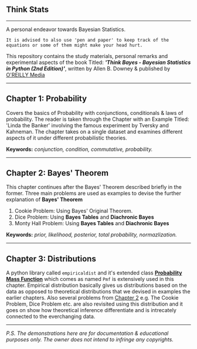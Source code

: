## Think Stats 
___
A personal endeavor towards Bayesian Statistics. 

``It is advised to also use 'pen and paper' to keep track of the equations or some of them might make your head hurt.``

This repository contains the study materials, personal remarks and experimental aspects of the book Titled: _**'Think Bayes - Bayesian Statistics in Python (2nd Edition)'**_, written by Allen B. Downey & published by [O'REILLY Media](https://www.oreilly.com/)

___

## Chapter 1: Probability
Covers the basics of Probability with conjunctions, conditionals & laws of probability. The reader is taken through the Chapter with an Example Titled: 'Linda the Banker' involving the famous experiment by Tversky and Kahneman. The chapter takes on a single dataset and examines different aspects of it under different probabilistic theories.

**Keywords:** *conjunction, condition, commutative, probability.*
___

## Chapter 2: Bayes' Theorem
This chapter continues after the Bayes' Theorem described briefly in the former. 
Three main problems are used as examples to devise the further explanation of **Bayes' Theorem**
1. Cookie Problem: Using Bayes' Original Theorem.
2. Dice Problem: Using **Bayes Tables** and **Diachronic Bayes**
3. Monty Hall Problem: Using **Bayes Tables** and **Diachronic Bayes**

**Keywords:** *prior, likelihood, posterior, total probability, normazlization.*
___

## Chapter 3: Distributions
A python library called `empiricaldist` and it's extended class [**Probability Mass Function**](https://en.wikipedia.org/wiki/Probability_mass_function) which comes as named `Pmf` is extensively used in this chapter. Empirical distribution basically gives us distributions based on the data as opposed to theoretical distributions that we devised in examples the earlier chapters. Also several problems from [Chapter 2](https://github.com/iamzehan/think_bayes/blob/main/README.md#chapter-2-bayes-theorem) e.g. The Cookie Problem, Dice Problem etc. are also revisited using this distribution and it goes on show how theoretical inference differentiate and is intrecately connected to the everchanging data.
___

<i> P.S. The demonstrations here are for documentation & educational purposes only. The owner does not intend to infringe any copyrights.</i>

